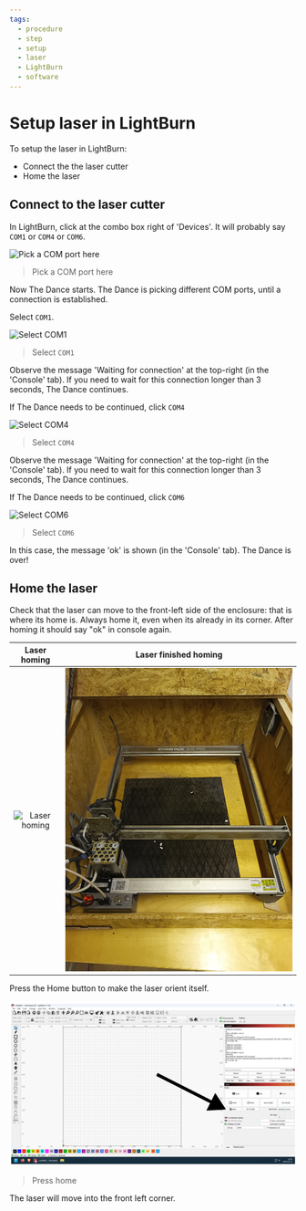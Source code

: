 ```yaml
---
tags:
  - procedure
  - step
  - setup
  - laser
  - LightBurn
  - software
---
```


# Setup laser in LightBurn

To setup the laser in LightBurn:

- Connect the the laser cutter
- Home the laser

## Connect to the laser cutter

In LightBurn, click at the combo box right of 'Devices'.
It will probably say `COM1` or `COM4` or `COM6`.

![Pick a COM port here](lightburn_pick_com_port.png)

> Pick a COM port here

Now The Dance starts. The Dance is picking different COM ports,
until a connection is established.

Select `COM1`.

![Select `COM1`](lightburn_com1.png)

> Select `COM1`

Observe the message 'Waiting for connection' at the top-right
(in the 'Console' tab).
If you need to wait for this connection longer than 3 seconds, The Dance
continues.

If The Dance needs to be continued, click `COM4`

![Select `COM4`](lightburn_com4.png)

> Select `COM4`

Observe the message 'Waiting for connection' at the top-right
(in the 'Console' tab).
If you need to wait for this connection longer than 3 seconds, The Dance
continues.

If The Dance needs to be continued, click `COM6`

![Select `COM6`](lightburn_com6.png)

> Select `COM6`

In this case, the message 'ok' is shown (in the 'Console' tab).
The Dance is over!

## Home the laser

Check that the laser can move to the front-left side
of the enclosure: that is where its home is. Always home it, even when its already in its corner. After homing it should say "ok" in console again. 


| Laser homing                              | Laser finished homing                              |
|:-----------------------------------------:|:-------------------------------------------------:|
|![Laser homing](laser_starting_homing.png) | ![Laser finished homing](laser_finished_homing.png) |


Press the Home button to make the laser orient itself.

![Press the home button](lightburn_home_button.png)

> Press home

The laser will move into the front left corner.

